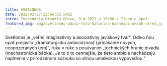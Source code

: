 ```yaml
---
title: SVETLONOS
date: 2022-02-27T22:56:53.540Z
intro: Inscenácia Divadla Odivo, 9.4.2022 o 19:00 v Ticho a spol.
featured_img: img/svetlonos-odivo-foto-katarina-baranyai-okruh-stred.jpg
---
```

Svetlonos je „veľmi imaginatívny a asociatívny javiskový tvar“. Odivo ňou opäť prejavilo „dramaturgickú ambicióznosť (prinášanie nových, neopozeraných tém)“, ruka v ruke s posúvaním „technických hraníc divadla (mechatronická bábka). Je to o to cennejšie, že tieto ambície nachádzajú naplnenie v prirodzenom súzvuku so silnou umeleckou výpoveďou.“